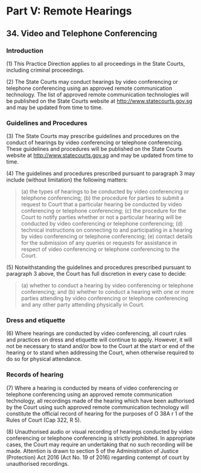 # Part V: Remote Hearings

## 34. Video and Telephone Conferencing

### Introduction

(1) This Practice Direction applies to all proceedings in the State Courts, including criminal proceedings.

(2) The State Courts may conduct hearings by video conferencing or telephone conferencing using an approved remote communication technology. The list of approved remote communication technologies will be published on the State Courts website at http://www.statecourts.gov.sg and may be updated from time to time. 

### Guidelines and Procedures

(3) The State Courts may prescribe guidelines and procedures on the conduct of hearings by video conferencing or telephone conferencing. These guidelines and procedures will be published on the State Courts website at http://www.statecourts.gov.sg and may be updated from time to time.

(4) The guidelines and procedures prescribed pursuant to paragraph 3 may include (without limitation) the following matters:

>(a) the types of hearings to be conducted by video conferencing or telephone conferencing;
>(b) the procedure for parties to submit a request to Court that a particular hearing be conducted by video conferencing or telephone conferencing;
>(c) the procedure for the Court to notify parties whether or not a particular hearing will be conducted by video conferencing or telephone conferencing;
>(d) technical instructions on connecting to and participating in a hearing by video conferencing or telephone conferencing;
>(e) contact details for the submission of any queries or requests for assistance in respect of video conferencing or telephone conferencing to the Court.

(5) Notwithstanding the guidelines and procedures prescribed pursuant to paragraph 3 above, the Court has full discretion in every case to decide:
>(a) whether to conduct a hearing by video conferencing or telephone conferencing; and
>(b) whether to conduct a hearing with one or more parties attending by video conferencing or telephone conferencing and any other party attending physically in Court. 

### Dress and etiquette

(6) Where hearings are conducted by video conferencing, all court rules and practices on dress and etiquette will continue to apply. However, it will not be necessary to stand and/or bow to the Court at the start or end of the hearing or to stand when addressing the Court, when otherwise required to do so for physical attendance.

### Records of hearing

(7) Where a hearing is conducted by means of video conferencing or telephone conferencing using an approved remote communication technology, all recordings made of the hearing which have been authorised by the Court using such approved remote communication technology will constitute the official record of hearing for the purposes of O 38A r 1 of the Rules of Court (Cap 322, R 5).

(8) Unauthorised audio or visual recording of hearings conducted by video conferencing or telephone conferencing is strictly prohibited. In appropriate cases, the Court may require an undertaking that no such recording will be made. Attention is drawn to section 5 of the Administration of Justice (Protection) Act 2016 (Act No. 19 of 2016) regarding contempt of court by unauthorised recordings.
